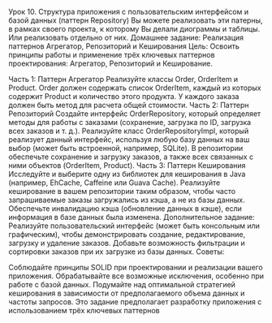 Урок 10. Структура приложения с пользовательским интерфейсом и базой данных (паттерн Repository)
Вы можете реализовать эти патерны, в рамках своего проекта, к которому Вы делали диограммы и таблицы. Или реализовать отдельно от них.
Домашнее задание: Реализация паттернов Агрегатор, Репозиторий и Кеширования
Цель: Освоить принципы работы и применение трёх ключевых паттернов проектирования: Агрегатор, Репозиторий и Кеширование.

Часть 1: Паттерн Агрегатор
Реализуйте классы Order, OrderItem и Product.
Order должен содержать список OrderItem, каждый из которых содержит Product и количество этого продукта.
У каждого заказа должен быть метод для расчета общей стоимости.
Часть 2: Паттерн Репозиторий
Создайте интерфейс OrderRepository, который определяет методы для работы с заказами (сохранение, загрузка по ID, загрузка всех заказов и т. д.).
Реализуйте класс OrderRepositoryImpl, который реализует данный интерфейс, используя любую базу данных на ваш выбор (может быть встроенной, например, SQLite).
В репозитории обеспечьте сохранение и загрузку заказов, а также всех связанных с ними объектов (OrderItem, Product).
Часть 3: Паттерн Кеширования
Исследуйте и выберите одну из библиотек для кеширования в Java (например, EhCache, Caffeine или Guava Cache).
Реализуйте кеширование в вашем репозитории таким образом, чтобы часто запрашиваемые заказы загружались из кэша, а не из базы данных.
Обеспечьте инвалидацию кэша (обновление данных в кэше), если информация в базе данных была изменена.
Дополнительное задание:
Реализуйте пользовательский интерфейс (может быть консольным или графическим), чтобы демонстрировать создание, редактирование, загрузку и удаление заказов.
Добавьте возможность фильтрации и сортировки заказов при их загрузке из базы данных.
Советы:

Соблюдайте принципы SOLID при проектировании и реализации вашего приложения.
Обрабатывайте все возможные исключения, особенно при работе с базой данных.
Подумайте над оптимальной стратегией кеширования в зависимости от предполагаемого объема данных и частоты запросов.
Это задание предполагает разработку приложения с использованием трёх ключевых паттернов
